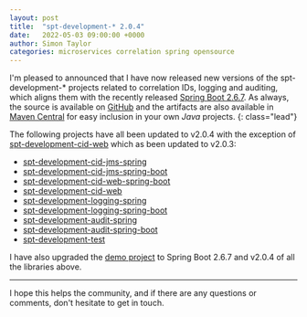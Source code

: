 ```yaml
---
layout: post
title:  "spt-development-* 2.0.4"
date:   2022-05-03 09:00:00 +0000
author: Simon Taylor
categories: microservices correlation spring opensource
---
```

I'm pleased to announced that I have now released new versions of the spt-development-* projects related to correlation IDs, logging and auditing, 
which aligns them with the recently released [Spring Boot 2.6.7](https://spring.io/blog/2022/04/21/spring-boot-2-6-7-available-now). As always, 
the source is available on [GitHub](https://github.com/spt-development) and the artifacts are also available in 
[Maven Central](https://mvnrepository.com/artifact/com.spt-development) for easy inclusion in your own <em>Java</em> projects.
{: class="lead"}

The following projects have all been updated to v2.0.4 with the exception of [spt-development-cid-web](https://github.com/spt-development/spt-development-cid-web)
which as been updated to v2.0.3:

* [spt-development-cid-jms-spring](https://github.com/spt-development/spt-development-cid-jms-spring)
* [spt-development-cid-jms-spring-boot](https://github.com/spt-development/spt-development-cid-jms-spring-boot)
* [spt-development-cid-web-spring-boot](https://github.com/spt-development/spt-development-cid-web-spring-boot)
* [spt-development-cid-web](https://github.com/spt-development/spt-development-cid-web)
* [spt-development-logging-spring](https://github.com/spt-development/spt-development-logging-spring)
* [spt-development-logging-spring-boot](https://github.com/spt-development/spt-development-logging-spring-boot)
* [spt-development-audit-spring](https://github.com/spt-development/spt-development-audit-spring)
* [spt-development-audit-spring-boot](https://github.com/spt-development/spt-development-audit-spring-boot)
* [spt-development-test](https://github.com/spt-development/spt-development-test)

I have also upgraded the [demo project](https://github.com/spt-development/spt-development-demo) to Spring Boot 2.6.7 and v2.0.4 of all the libraries above.

---

I hope this helps the community, and if there are any questions or comments, don't hesitate to get in touch.
